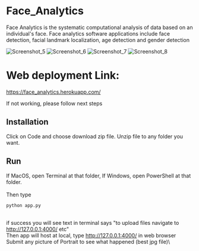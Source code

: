 # Face_Analytics
Face Analytics is the systematic computational analysis of data based on an individual's face. Face analytics software applications include face detection, facial landmark localization, age detection and gender detection

![Screenshot_5](https://user-images.githubusercontent.com/63733989/167195250-a5ea4c79-8f45-44d0-b8c4-745bf7f91554.png)
![Screenshot_6](https://user-images.githubusercontent.com/63733989/167195275-b6f84d4e-77ad-4050-8179-c3c59a3c453b.png)
![Screenshot_7](https://user-images.githubusercontent.com/63733989/167195289-5cfecefb-f1eb-4617-a5e4-ec45e4107a15.png)
![Screenshot_8](https://user-images.githubusercontent.com/63733989/167195974-d13082a0-1e41-4470-b739-27c8e93764aa.png)



# Web deployment Link: 
https://face_analytics.herokuapp.com/ 

If not working, please follow next steps
## Installation
Click on Code and choose download zip file. Unzip file to any folder you want.

## Run
If MacOS, open Terminal at that folder, If Windows, open PowerShell at that folder.\
\
Then type
```bash
python app.py
```
\
if success you will see text in terminal says "to upload files navigate to http://127.0.0.1:4000/ etc"\
Then app will host at local, type http://127.0.0.1:4000/ in web browser\
Submit any picture of Portrait to see what happened (best jpg file)\
